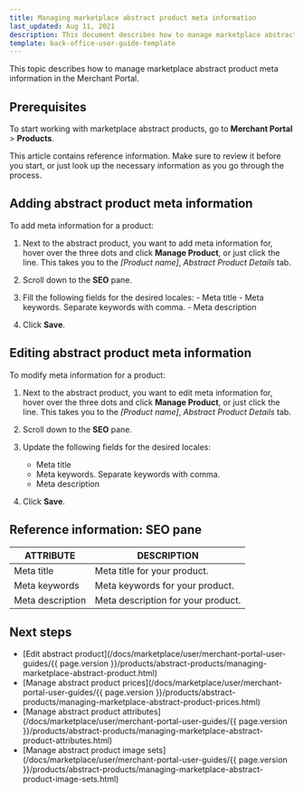 ```yaml
---
title: Managing marketplace abstract product meta information
last_updated: Aug 11, 2021
description: This document describes how to manage marketplace abstract product meta information in the Merchant Portal.
template: back-office-user-guide-template
---
```


This topic describes how to manage marketplace abstract product meta information in the Merchant Portal.

## Prerequisites

To start working with marketplace abstract products, go to **Merchant Portal** > **Products**.

This article contains reference information. Make sure to review it before you start, or just look up the necessary information as you go through the process.

## Adding abstract product meta information

To add meta information for a product:

1. Next to the abstract product, you want to add meta information for, hover over the three dots and click **Manage Product**, or just click the line. This takes you to the *[Product name]*, *Abstract Product Details* tab.
2. Scroll down to the **SEO** pane.
3. Fill the following fields for the desired locales:
      	- Meta title
      	- Meta keywords. Separate keywords with comma.
      	- Meta description

4. Click **Save**.  

## Editing abstract product meta information

To modify meta information for a product:

1. Next to the abstract product, you want to edit meta information for, hover over the three dots and click **Manage Product**, or just click the line. This takes you to the *[Product name]*, *Abstract Product Details* tab.
2. Scroll down to the **SEO** pane.
3. Update the following fields for the desired locales:
    - Meta title
    - Meta keywords. Separate keywords with comma.
    - Meta description

4. Click **Save**.  

## Reference information: SEO pane

| ATTRIBUTE        | DESCRIPTION                        |
| ---------------- | ---------------------------------- |
| Meta title       | Meta title for your product.       |
| Meta keywords    | Meta keywords for your product.    |
| Meta description | Meta description for your product. |

## Next steps

- [Edit abstract product](/docs/marketplace/user/merchant-portal-user-guides/{{ page.version }}/products/abstract-products/managing-marketplace-abstract-product.html)
- [Manage abstract product prices](/docs/marketplace/user/merchant-portal-user-guides/{{ page.version }}/products/abstract-products/managing-marketplace-abstract-product-prices.html)
- [Manage abstract product attributes](/docs/marketplace/user/merchant-portal-user-guides/{{ page.version }}/products/abstract-products/managing-marketplace-abstract-product-attributes.html)
- [Manage abstract product image sets](/docs/marketplace/user/merchant-portal-user-guides/{{ page.version }}/products/abstract-products/managing-marketplace-abstract-product-image-sets.html)
